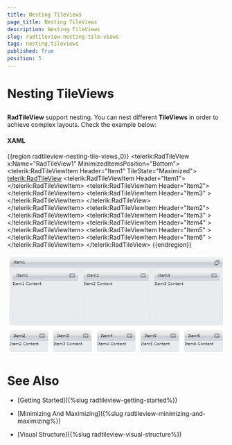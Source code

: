 ```yaml
---
title: Nesting TileViews
page_title: Nesting TileViews
description: Nesting TileViews
slug: radtileview-nesting-tile-views
tags: nesting,tileviews
published: True
position: 5
---
```


# Nesting TileViews



## 

__RadTileView__ support nesting. You can nest different __TileViews__ in order to achieve
          complex layouts. Check the example below:

#### __XAML__

{{region radtileview-nesting-tile-views_0}}
	<telerik:RadTileView x:Name="RadTileView1" MinimizedItemsPosition="Bottom">
	    <telerik:RadTileViewItem Header="Item1" TileState="Maximized">
	        <telerik:RadTileView>
	            <telerik:RadTileViewItem Header="Item1">
	                <TextBlock Text="Item1 Content"/>
	            </telerik:RadTileViewItem>
	            <telerik:RadTileViewItem Header="Item2">
	                <TextBlock Text="Item2 Content"/>
	            </telerik:RadTileViewItem>
	            <telerik:RadTileViewItem Header="Item3" >
	                <TextBlock Text="Item3 Content"/>
	            </telerik:RadTileViewItem>
	        </telerik:RadTileView>
	    </telerik:RadTileViewItem>
	    <telerik:RadTileViewItem Header="Item2">
	        <TextBlock Text="Item2 Content"/>
	    </telerik:RadTileViewItem>
	    <telerik:RadTileViewItem Header="Item3" >
	        <TextBlock Text="Item3 Content"/>
	    </telerik:RadTileViewItem>
	    <telerik:RadTileViewItem Header="Item4" >
	        <TextBlock Text="Item4 Content"/>
	    </telerik:RadTileViewItem>
	    <telerik:RadTileViewItem Header="Item5" >
	        <TextBlock Text="Item5 Content"/>
	    </telerik:RadTileViewItem>
	    <telerik:RadTileViewItem Header="Item6" >
	        <TextBlock Text="Item6 Content"/>
	    </telerik:RadTileViewItem>
	</telerik:RadTileView>
	{{endregion}}

![Nested RadTileView](images/tileview_nesting.png)

# See Also

 * [Getting Started]({%slug radtileview-getting-started%})

 * [Minimizing And Maximizing]({%slug radtileview-minimizing-and-maximizing%})

 * [Visual Structure]({%slug radtileview-visual-structure%})

